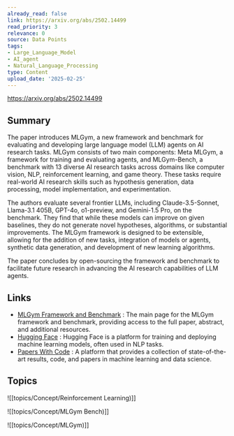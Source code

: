 ```yaml
---
already_read: false
link: https://arxiv.org/abs/2502.14499
read_priority: 3
relevance: 0
source: Data Points
tags:
- Large_Language_Model
- AI_agent
- Natural_Language_Processing
type: Content
upload_date: '2025-02-25'
---
```


https://arxiv.org/abs/2502.14499
## Summary

The paper introduces MLGym, a new framework and benchmark for evaluating and developing large language model (LLM) agents on AI research tasks. MLGym consists of two main components: Meta MLGym, a framework for training and evaluating agents, and MLGym-Bench, a benchmark with 13 diverse AI research tasks across domains like computer vision, NLP, reinforcement learning, and game theory. These tasks require real-world AI research skills such as hypothesis generation, data processing, model implementation, and experimentation.

The authors evaluate several frontier LLMs, including Claude-3.5-Sonnet, Llama-3.1 405B, GPT-4o, o1-preview, and Gemini-1.5 Pro, on the benchmark. They find that while these models can improve on given baselines, they do not generate novel hypotheses, algorithms, or substantial improvements. The MLGym framework is designed to be extensible, allowing for the addition of new tasks, integration of models or agents, synthetic data generation, and development of new learning algorithms.

The paper concludes by open-sourcing the framework and benchmark to facilitate future research in advancing the AI research capabilities of LLM agents.
## Links

- [MLGym Framework and Benchmark](https://arxiv.org/abs/2502.14499) : The main page for the MLGym framework and benchmark, providing access to the full paper, abstract, and additional resources.
- [Hugging Face](https://huggingface.co/huggingface) : Hugging Face is a platform for training and deploying machine learning models, often used in NLP tasks.
- [Papers With Code](https://paperswithcode.com/) : A platform that provides a collection of state-of-the-art results, code, and papers in machine learning and data science.

## Topics

![[topics/Concept/Reinforcement Learning)]]

![[topics/Concept/MLGym Bench)]]

![[topics/Concept/MLGym)]]